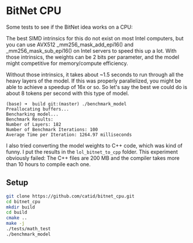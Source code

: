 # BitNet CPU

Some tests to see if the BitNet idea works on a CPU:

The best SIMD intrinsics for this do not exist on most Intel computers, but you can use AVX512 _mm256_mask_add_epi16() and _mm256_mask_sub_epi16() on Intel servers to speed this up a lot.  With those intrinsics, the weights can be 2 bits per parameter, and the model might competitive for memory/compute efficiency.

Without those intrinsics, it takes about ~1.5 seconds to run through all the heavy layers of the model.  If this was properly parallelized, you might be able to achieve a speedup of 16x or so.  So let's say the best we could do is about 8 tokens per second with this type of model.

```
(base) ➜  build git:(master) ./benchmark_model
Preallocating buffers...
Bencharking model...
Benchmark Results:
Number of Layers: 182
Number of Benchmark Iterations: 100
Average Time per Iteration: 1264.97 milliseconds
```

I also tried converting the model weights to C++ code, which was kind of funny.  I put the results in the `lol_bitnet_to_cpp` folder.  This experiment obviously failed: The C++ files are 200 MB and the compiler takes more than 10 hours to compile each one.

## Setup

```bash
git clone https://github.com/catid/bitnet_cpu.git
cd bitnet_cpu
mkdir build
cd build
cmake ..
make -j
./tests/math_test
./benchmark_model
```
